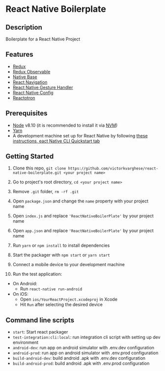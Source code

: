 # React Native Boilerplate

## Description
Boilerplate for a React Native Project

## Features

* [Redux](http://redux.js.org/)
* [Redux Observable](https://redux-observable.js.org/)
* [Native Base](https://nativebase.io/)
* [React Navigation](https://reactnavigation.org/) 
* [React Native Gesture Handler](https://github.com/kmagiera/react-native-gesture-handler) 
* [React Native Config](https://github.com/luggit/react-native-config/) 
* [Reactotron](https://github.com/infinitered/reactotron/) 

## Prerequisites

* [Node](https://nodejs.org) v8.10 (it is recommended to install it via [NVM](https://github.com/creationix/nvm))
* [Yarn](https://yarnpkg.com/)
* A development machine set up for React Native by following [these instructions, eact Native CLI Quickstart tab](https://facebook.github.io/react-native/docs/getting-started.html)

## Getting Started

1. Clone this repo, `git clone https://github.com/victorkvarghese/react-native-boilerplate.git <your project name>`
2. Go to project's root directory, `cd <your project name>`
3. Remove `.git` folder,  `rm -rf .git`
4. Open `package.json` and change the `name` property with your project name
5. Open `index.js` and replace `'ReactNativeBoilerPlate'` by your project name
6. Open `app.json` and replace `'ReactNativeBoilerPlate'` by your project name 

7. Run `yarn` or `npm install` to install dependencies

8. Start the packager with `npm start` or `yarn start`
9. Connect a mobile device to your development machine
10. Run the test application:
  * On Android:
    * Run `react-native run-android`
  * On iOS:
    * Open `ios/YourReactProject.xcodeproj` in Xcode
    * Hit `Run` after selecting the desired device

## Command line scripts
  - `start`: Start react packager
  - `test-integration:cli:local`: run integration cli script with setting up dev environment
  - `android-dev`: run app on android simulator with .env.dev configuration
  - `android-prod`: run app on android simulator with .env.prod configuration
  - `build-android-dev`: build android .apk with .env.dev configuration
  - `build-android-prod`: build android .apk with .env.prod configuration
